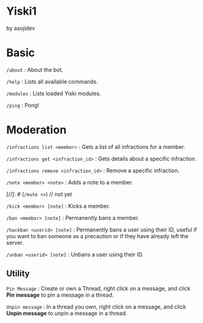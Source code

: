 # Yiski1
<format style="italic">by asojidev</format>

# Basic

`/about`
: About the bot.

`/help`
: Lists all available commands.

`/modules`
: Lists loaded Yiski modules.

`/ping`
: Pong!


# Moderation

`/infractions list <member>`
: Gets a list of all infractions for a member.

`/infractions get <infraction_id>`
: Gets details about a specific infraction.

`/infractions remove <infraction_id>`
: Remove a specific infraction.

`/note <member> <note>`
: Adds a note to a member.

[//]: # (`/mute <>`) // not yet

`/kick <member> [note]`
: Kicks a member.

`/ban <member> [note]`
: Permanently bans a member.

`/hackban <userid> [note]`
: Permanently bans a user using their ID, useful if you want to ban someone as a precaution or if they have already left the server.

`/unban <userid> [note]`
: Unbans a user using their ID.

## Utility

`Pin Message`
: Create or own a Thread, right click on a message, and click **Pin message** to pin a message in a thread.

`Unpin message`
: In a thread you own, right click on a message, and click **Unpin message** to unpin a message in a thread.